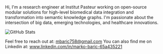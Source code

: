 
Hi, I'm a research engineer at Institut Pasteur working on open-source modular solutions for high-level biomedical data integration and transformation into semantic knowledge graphs. I'm passionate about the intersection of big data, emerging technologies, and healthcare innovations.

![GitHub Stats](https://github-readme-stats.vercel.app/api?username=mbaric758&show_icons=true&hide=issues&count_private=true)

Feel free to reach out at: mbaric758@gmail.com
You can also find me on Linkedin at: www.linkedin.com/in/marko-baric-65a435221
